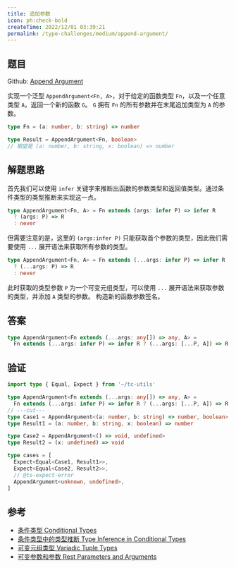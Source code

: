 ```yaml
---
title: 追加参数
icon: ph:check-bold
createTime: 2022/12/01 03:39:21
permalink: /type-challenges/medium/append-argument/
---
```


## 题目

Github: [Append Argument](https://github.com/type-challenges/type-challenges/blob/main/questions/00191-medium-append-argument/)

实现一个泛型 `AppendArgument<Fn, A>`，对于给定的函数类型 `Fn`，以及一个任意类型 `A`，返回一个新的函数 `G`。
`G` 拥有 `Fn` 的所有参数并在末尾追加类型为 `A` 的参数。

```ts
type Fn = (a: number, b: string) => number

type Result = AppendArgument<Fn, boolean>
// 期望是 (a: number, b: string, x: boolean) => number
```

## 解题思路

首先我们可以使用 `infer` 关键字来推断出函数的参数类型和返回值类型。通过条件类型的类型推断来实现这一点。

```ts
type AppendArgument<Fn, A> = Fn extends (args: infer P) => infer R
  ? (args: P) => R
  : never
```

但需要注意的是，这里的 `(args:infer P)` 只能获取首个参数的类型，因此我们需要使用 `...` 展开语法来获取所有参数的类型。

```ts
type AppendArgument<Fn, A> = Fn extends (...args: infer P) => infer R
  ? (...args: P) => R
  : never
```

此时获取的类型参数 `P` 为一个可变元组类型，可以使用 `...` 展开语法来获取参数的类型，并添加 `A` 类型的参数。
构造新的函数参数签名。

## 答案

```ts
type AppendArgument<Fn extends (...args: any[]) => any, A> =
  Fn extends (...args: infer P) => infer R ? (...args: [...P, A]) => R : never
```

## 验证

```ts twoslash
import type { Equal, Expect } from '~/tc-utils'

type AppendArgument<Fn extends (...args: any[]) => any, A> =
  Fn extends (...args: infer P) => infer R ? (...args: [...P, A]) => R : never
// ---cut---
type Case1 = AppendArgument<(a: number, b: string) => number, boolean>
type Result1 = (a: number, b: string, x: boolean) => number

type Case2 = AppendArgument<() => void, undefined>
type Result2 = (x: undefined) => void

type cases = [
  Expect<Equal<Case1, Result1>>,
  Expect<Equal<Case2, Result2>>,
  // @ts-expect-error
  AppendArgument<unknown, undefined>,
]
```

## 参考

- [条件类型 Conditional Types](https://www.typescriptlang.org/docs/handbook/2/conditional-types.html)
- [条件类型中的类型推断 Type Inference in Conditional Types](https://www.typescriptlang.org/docs/handbook/2/conditional-types.html#inferring-within-conditional-types)
- [可变元组类型 Variadic Tuple Types](https://www.typescriptlang.org/docs/handbook/release-notes/typescript-4-0.html#variadic-tuple-types)
- [可变参数和参数 Rest Parameters and Arguments](https://www.typescriptlang.org/docs/handbook/2/functions.html#rest-parameters-and-arguments)
